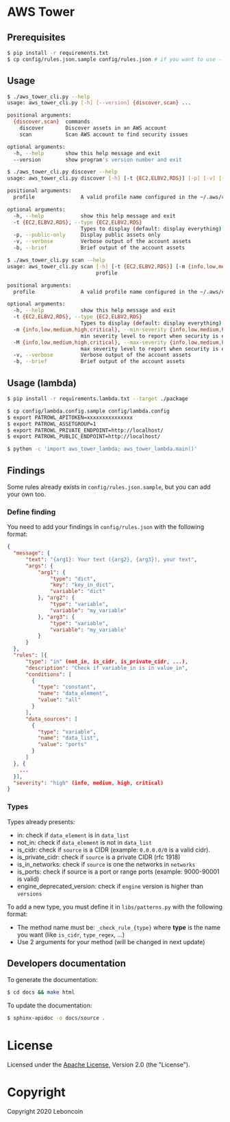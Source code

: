 # AWS Tower

## Prerequisites

```bash
$ pip install -r requirements.txt
$ cp config/rules.json.sample config/rules.json # if you want to use --security feature
```

## Usage

```bash
$ ./aws_tower_cli.py --help
usage: aws_tower_cli.py [-h] [--version] {discover,scan} ...

positional arguments:
  {discover,scan}  commands
    discover       Discover assets in an AWS account
    scan           Scan AWS account to find security issues

optional arguments:
  -h, --help       show this help message and exit
  --version        show program's version number and exit
```

```bash
$ ./aws_tower_cli.py discover --help
usage: aws_tower_cli.py discover [-h] [-t {EC2,ELBV2,RDS}] [-p] [-v] [-b] profile

positional arguments:
  profile               A valid profile name configured in the ~/.aws/config file

optional arguments:
  -h, --help            show this help message and exit
  -t {EC2,ELBV2,RDS}, --type {EC2,ELBV2,RDS}
                        Types to display (default: display everything)
  -p, --public-only     Display public assets only
  -v, --verbose         Verbose output of the account assets
  -b, --brief           Brief output of the account assets
```

```bash
$ ./aws_tower_cli.py scan --help
usage: aws_tower_cli.py scan [-h] [-t {EC2,ELBV2,RDS}] [-m {info,low,medium,high,critical}] [-M {info,low,medium,high,critical}] [-v] [-b]
                             profile

positional arguments:
  profile               A valid profile name configured in the ~/.aws/config file

optional arguments:
  -h, --help            show this help message and exit
  -t {EC2,ELBV2,RDS}, --type {EC2,ELBV2,RDS}
                        Types to display (default: display everything)
  -m {info,low,medium,high,critical}, --min-severity {info,low,medium,high,critical}
                        min severity level to report when security is enabled (default: low)
  -M {info,low,medium,high,critical}, --max-severity {info,low,medium,high,critical}
                        max severity level to report when security is enabled (default: high)
  -v, --verbose         Verbose output of the account assets
  -b, --brief           Brief output of the account assets
```

## Usage (lambda)

```bash
$ pip install -r requirements.lambda.txt --target ./package

$ cp config/lambda.config.sample config/lambda.config
$ export PATROWL_APITOKEN=xxxxxxxxxxxxxxx
$ export PATROWL_ASSETGROUP=1
$ export PATROWL_PRIVATE_ENDPOINT=http://localhost/
$ export PATROWL_PUBLIC_ENDPOINT=http://localhost/

$ python -c 'import aws_tower_lambda; aws_tower_lambda.main()'
```

## Findings

Some rules already exists in `config/rules.json.sample`, but you can add your own too.

### Define finding

You need to add your findings in `config/rules.json` with the following format:
```json
{
  "message": {
      "text": "{arg1}: Your text ({arg2}, {arg3}), your text",
      "args": {
          "arg1": {
              "type": "dict",
              "key": "key_in_dict",
              "variable": "dict"
          }, "arg2": {
              "type": "variable",
              "variable": "my_variable"
          }, "arg3": {
              "type": "variable",
              "variable": "my_variable"
          }
      }
  },
  "rules": [{
      "type": "in" (not_in, is_cidr, is_private_cidr, ...),
      "description": "Check if variable_in is in value_in",
      "conditions": [
        {
          "type": "constant",
          "name": "data_element",
          "value": "all"
        }
      ],
      "data_sources": [
        {
          "type": "variable",
          "name": "data_list",
          "value": "ports"
        }
      ]
  }, {
    ...
  }],
  "severity": "high" (info, medium, high, critical)
}
```

### Types

Types already presents:

- in: check if `data_element` is in `data_list`
- not_in: check if `data_element` is not in `data_list`
- is_cidr: check if `source` is a CIDR (example: `0.0.0.0/0` is a valid cidr).
- is_private_cidr: check if `source` is a private CIDR (rfc 1918)
- is_in_networks: check if `source` is one the networks in `networks`
- is_ports: check if source is a port or range ports (example: 9000-90001 is valid)
- engine_deprecated_version: check if `engine` version is higher than `versions`

To add a new type, you must define it in `libs/patterns.py` with the following format:

- The method name must be: `_check_rule_{type}` where **type** is the name you want (like `is_cidr`, `type_regex`, ...)
- Use 2 arguments for your method (will be changed in next update)

## Developers documentation

To generate the documentation:
```bash
$ cd docs && make html
```

To update the documentation:
```bash
$ sphinx-apidoc -o docs/source .
```

# License
Licensed under the [Apache License](https://github.com/leboncoin/aws-tower/blob/master/LICENSE), Version 2.0 (the "License").

# Copyright
Copyright 2020 Leboncoin
